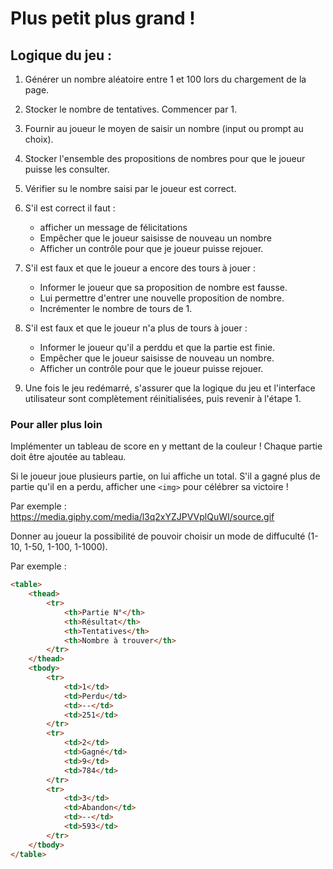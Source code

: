 # Plus petit plus grand !

## Logique du jeu :

1. Générer un nombre aléatoire entre 1 et 100 lors du chargement de la page.

2. Stocker le nombre de tentatives. Commencer par 1.

3. Fournir au joueur le moyen de saisir un nombre (input ou prompt au choix).

4. Stocker l'ensemble des propositions de nombres pour que le joueur puisse les consulter.

5. Vérifier su le nombre saisi par le joueur est correct.

6. S'il est correct il faut :
	- afficher un message de félicitations
	- Empêcher que le joueur saisisse de nouveau un nombre
	- Afficher un contrôle pour que je joueur puisse rejouer.

7. S'il est faux et que le joueur a encore des tours à jouer :
	- Informer le joueur que sa proposition de nombre est fausse.
	- Lui permettre d'entrer une nouvelle proposition de nombre.
	- Incrémenter le nombre de tours de 1.

8. S'il est faux et que le joueur n'a plus de tours à jouer :
	- Informer le joueur qu'il a perddu et que la partie est finie.
	- Empêcher que le joueur saisisse de nouveau un nombre.
	- Afficher un contrôle pour que le joueur puisse rejouer.

9. Une fois le jeu redémarré, s'assurer que la logique du jeu et l'interface utilisateur sont complètement réinitialisées, puis revenir à l'étape 1.

### Pour aller plus loin

Implémenter un tableau de score en y mettant de la couleur !
Chaque partie doit être ajoutée  au tableau.

Si le joueur joue plusieurs partie, on lui affiche un total.
S'il a gagné plus de partie qu'il en a perdu, afficher une
`<img>` pour célébrer sa victoire !

Par exemple : https://media.giphy.com/media/l3q2xYZJPVVplQuWI/source.gif

Donner au joueur la possibilité de pouvoir choisir un mode de diffuculté (1-10, 1-50, 1-100, 1-1000).

Par exemple :

```html
<table>
	<thead>
		<tr>
			<th>Partie N°</th>
			<th>Résultat</th>
			<th>Tentatives</th>
			<th>Nombre à trouver</th>
		</tr>
	</thead>
	<tbody>
		<tr>
			<td>1</td>
			<td>Perdu</td>
			<td>--</td>
			<td>251</td>
		</tr>
		<tr>
			<td>2</td>
			<td>Gagné</td>
			<td>9</td>
			<td>784</td>
		</tr>
		<tr>
			<td>3</td>
			<td>Abandon</td>
			<td>--</td>
			<td>593</td>
		</tr>
	</tbody>
</table>
```

